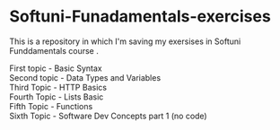# Softuni-Funadamentals-exercises
This is a repository in which I'm saving my exersises in Softuni Funddamentals course .

First topic - Basic Syntax <br/>
Second topic - Data Types and Variables <br/>
Third Topic - HTTP Basics <br/>
Fourth Topic - Lists Basic <br/>
Fifth Topic - Functions <br/>
Sixth Topic - Software Dev Concepts part 1 (no code) <br/>